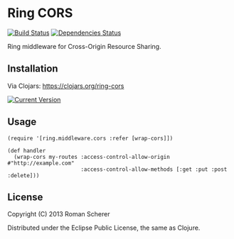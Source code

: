 # Ring CORS
  [![Build Status](https://travis-ci.org/r0man/ring-cors.png)](https://travis-ci.org/r0man/ring-cors)
  [![Dependencies Status](http://jarkeeper.com/r0man/ring-cors/status.png)](http://jarkeeper.com/r0man/ring-cors)

Ring middleware for Cross-Origin Resource Sharing.

## Installation

Via Clojars: https://clojars.org/ring-cors

[![Current Version](https://clojars.org/ring-cors/latest-version.svg)](https://clojars.org/ring-cors)

## Usage

    (require '[ring.middleware.cors :refer [wrap-cors]])

    (def handler
      (wrap-cors my-routes :access-control-allow-origin #"http://example.com"
                           :access-control-allow-methods [:get :put :post :delete]))

## License

Copyright (C) 2013 Roman Scherer

Distributed under the Eclipse Public License, the same as Clojure.
